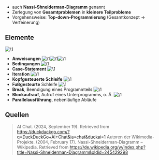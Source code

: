 - auch **Nassi-Shneiderman-Diagramm** genannt
- Zerlegung von **Gesamtproblemen** in **kleinere Teilprobleme**
- Vorgehensweise: **Top-down-Programmierung** (Gesamtkonzept → Verfeinerung)

## Elemente
![\1](attachments/\1)
- **Anweisungen**
![\1](attachments/\1)![\1](attachments/\1)![\1](attachments/\1)
- **Bedingungen**
![\1](attachments/\1)
- **Case-Statement**
![\1](attachments/\1)
- **Iteration**
![\1](attachments/\1)
- **Kopfgesteuerte Schleife**
![\1](attachments/\1)
- **Fußgesteurte** Schleife
![\1](attachments/\1)
- **Break**, Beendigung eines Programmteils
![\1](attachments/\1)
- **Blockaufrauf**, Aufruf eines Unterprogramms, o. Ä.
![\1](attachments/\1)
- **Parallelausführung**, nebenläufige Abläufe

## Quellen

> AI Chat. (2024, September 19). Retrieved from https://duckduckgo.com/?q=DuckDuckGo+AI+Chat&ia=chat&duckai=1
> Autoren der Wikimedia-Projekte. (2004, February 17). Nassi-Shneiderman-Diagramm – Wikipedia. Retrieved from https://de.wikipedia.org/w/index.php?title=Nassi-Shneiderman-Diagramm&oldid=245429298